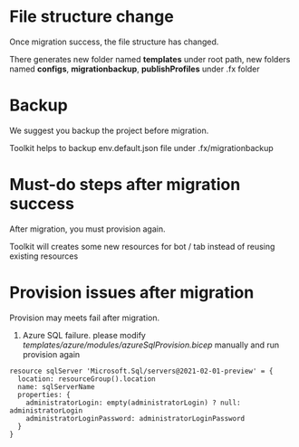 # File structure change
Once migration success, the file structure has changed. </p>
There generates new folder named **templates** under root path, 
new folders named **configs**, **migrationbackup**, **publishProfiles** under .fx folder
# Backup
We suggest you backup the project before migration.</p>
Toolkit helps to backup env.default.json file under .fx/migrationbackup 
# Must-do steps after migration success
After migration, you must provision again. </p>
Toolkit will creates some new resources for bot / tab instead of reusing existing resources 
# Provision issues after migration
Provision may meets fail after migration.
1.  Azure SQL failure. please modify *templates/azure/modules/azureSqlProvision.bicep* manually and run provision again </p>
```
resource sqlServer 'Microsoft.Sql/servers@2021-02-01-preview' = {
  location: resourceGroup().location
  name: sqlServerName
  properties: {
    administratorLogin: empty(administratorLogin) ? null: administratorLogin
    administratorLoginPassword: administratorLoginPassword
  }
}
```


